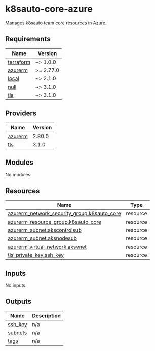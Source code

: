 # k8sauto-core-azure

Manages k8sauto team core resources in Azure.

<!-- BEGIN_TF_DOCS -->
## Requirements

| Name | Version |
|------|---------|
| <a name="requirement_terraform"></a> [terraform](#requirement\_terraform) | ~> 1.0.0 |
| <a name="requirement_azurerm"></a> [azurerm](#requirement\_azurerm) | >= 2.77.0 |
| <a name="requirement_local"></a> [local](#requirement\_local) | ~> 2.1.0 |
| <a name="requirement_null"></a> [null](#requirement\_null) | ~> 3.1.0 |
| <a name="requirement_tls"></a> [tls](#requirement\_tls) | ~> 3.1.0 |

## Providers

| Name | Version |
|------|---------|
| <a name="provider_azurerm"></a> [azurerm](#provider\_azurerm) | 2.80.0 |
| <a name="provider_tls"></a> [tls](#provider\_tls) | 3.1.0 |

## Modules

No modules.

## Resources

| Name | Type |
|------|------|
| [azurerm_network_security_group.k8sauto_core](https://registry.terraform.io/providers/hashicorp/azurerm/latest/docs/resources/network_security_group) | resource |
| [azurerm_resource_group.k8sauto_core](https://registry.terraform.io/providers/hashicorp/azurerm/latest/docs/resources/resource_group) | resource |
| [azurerm_subnet.akscontrolsub](https://registry.terraform.io/providers/hashicorp/azurerm/latest/docs/resources/subnet) | resource |
| [azurerm_subnet.aksnodesub](https://registry.terraform.io/providers/hashicorp/azurerm/latest/docs/resources/subnet) | resource |
| [azurerm_virtual_network.aksvnet](https://registry.terraform.io/providers/hashicorp/azurerm/latest/docs/resources/virtual_network) | resource |
| [tls_private_key.ssh_key](https://registry.terraform.io/providers/hashicorp/tls/latest/docs/resources/private_key) | resource |

## Inputs

No inputs.

## Outputs

| Name | Description |
|------|-------------|
| <a name="output_ssh_key"></a> [ssh\_key](#output\_ssh\_key) | n/a |
| <a name="output_subnets"></a> [subnets](#output\_subnets) | n/a |
| <a name="output_tags"></a> [tags](#output\_tags) | n/a |
<!-- END_TF_DOCS -->
